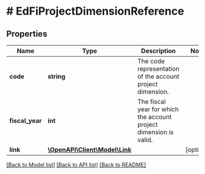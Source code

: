 # # EdFiProjectDimensionReference

## Properties

Name | Type | Description | Notes
------------ | ------------- | ------------- | -------------
**code** | **string** | The code representation of the account project dimension. |
**fiscal_year** | **int** | The fiscal year for which the account project dimension is valid. |
**link** | [**\OpenAPI\Client\Model\Link**](Link.md) |  | [optional]

[[Back to Model list]](../../README.md#models) [[Back to API list]](../../README.md#endpoints) [[Back to README]](../../README.md)
